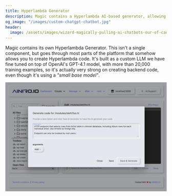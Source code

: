 ```yaml
---
title: Hyperlambda Generator
description: Magic contains a Hyperlambda AI-based generator, allowing you to create your backend APIs using natural language.
og_image: "/images/custom-chatgpt-chatbot.jpg"
header:
  image: /assets/images/wizard-magically-pulling-ai-chatbots-our-of-cauldron.webp
---
```


Magic contains its own Hyperlambda Generator. This isn't a single component, but goes through most parts of the platform that somehow allows you to create Hyperlambda code. It's built as a custom LLM we have fine tuned on top of OpenAI's GPT-4.1 model, with more than 20,000 training examples, so it's actually very strong on creating backend code, even though it's using a _"small base model"_.

![Screenshot of the Hyperlambda Generator creating an HTTP CRUD endpoint](/assets/images/hyperlambda-generator.png)

